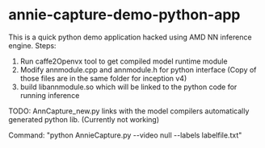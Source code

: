 # annie-capture-demo-python-app

This is a quick python demo application hacked using AMD NN inference engine.
Steps:
1) Run caffe2Openvx tool to get compiled model runtime module
2) Modify annmodule.cpp and annmodule.h for python interface (Copy of those files are in the same folder for inception v4)
2) build libannmodule.so which will be linked to the python code for running inference

TODO:
AnnCapture_new.py links with the model compilers automatically generated python lib. (Currently not working)

Command: "python AnnieCapture.py --video null --labels labelfile.txt"
